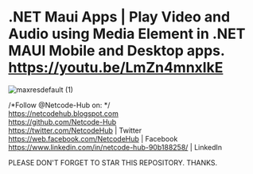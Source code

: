 # .NET Maui Apps | Play Video and Audio using Media Element in .NET MAUI Mobile and Desktop apps. https://youtu.be/LmZn4mnxlkE <br/>
![maxresdefault (1)](https://github.com/Netcode-Hub/DemoMediaElement/assets/110794348/1e513d11-0901-42c6-9358-d2f2bdde6a42)

/*Follow  @Netcode-Hub   on: */ <br/>
https://netcodehub.blogspot.com <br/>
https://github.com/Netcode-Hub <br/>
https://twitter.com/NetcodeHub | Twitter <br/>
https://web.facebook.com/NetcodeHub | Facebook <br/>
https://www.linkedin.com/in/netcode-hub-90b188258/ | LinkedIn <br/>

PLEASE DON'T FORGET TO STAR THIS REPOSITORY. THANKS. <br/>
